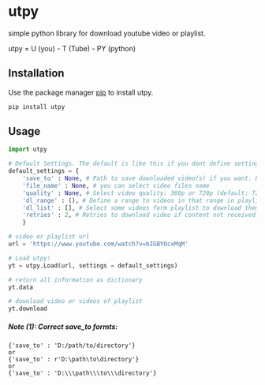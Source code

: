 # utpy

simple python library for download youtube video or playlist.

utpy = U (you) - T (Tube) - PY (python)

## Installation

Use the package manager [pip](https://pip.pypa.io/en/stable/) to install utpy.

```bash
pip install utpy
```

## Usage

```python
import utpy

# Default Settings. The default is like this if you dont define settings.
default_settings = {
    'save_to' : None, # Path to save downloaded video(s) if you want. Read Note (1)
    'file_name' : None, # you can select video files name
    'quality' : None, # Select video quality: 360p or 720p (default: 720p)
    'dl_range' : (), # Define a range to videos in that range in playlist. example: (2, 8) 
    'dl_list' : [], # Select some videos form playlist to download them. example: [5, 7, 8, 12]
    'retries' : 2, # Retries to download video if content not received.
    }

# video or playlist url
url = 'https://www.youtube.com/watch?v=bIGBYOcxMqM' 

# Load utpy!
yt = utpy.Load(url, settings = default_settings)

# return all information as dictionary
yt.data

# download video or videos of playlist
yt.download
```

##### Note (1): Correct save_to formts:

```
{'save_to' : 'D:/path/to/directory'}
or
{'save_to' : r'D:\path\to\directory'}
or
{'save_to' : 'D:\\\path\\\to\\\directory'}
```